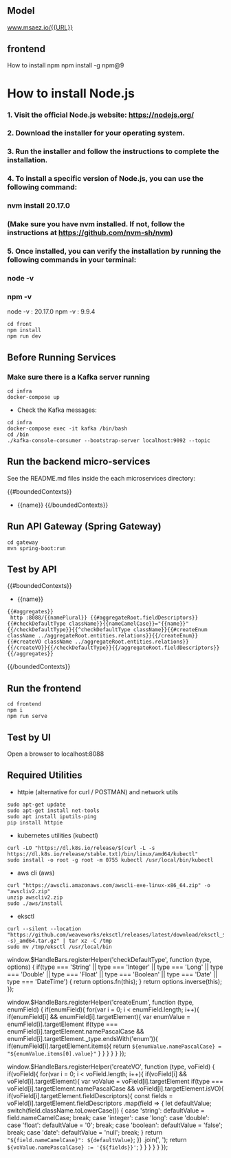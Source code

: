 # 

## Model
www.msaez.io/{{URL}}

## frontend
How to install npm
npm install -g npm@9

# How to install Node.js
### 1. Visit the official Node.js website: https://nodejs.org/
### 2. Download the installer for your operating system.
### 3. Run the installer and follow the instructions to complete the installation.
### 4. To install a specific version of Node.js, you can use the following command:
###    nvm install 20.17.0
###    (Make sure you have nvm installed. If not, follow the instructions at https://github.com/nvm-sh/nvm)
### 5. Once installed, you can verify the installation by running the following commands in your terminal:
###    node -v
###    npm -v

node -v : 20.17.0
npm -v : 9.9.4


```
cd front
npm install
npm run dev
```


## Before Running Services
### Make sure there is a Kafka server running
```
cd infra
docker-compose up
```
- Check the Kafka messages:
```
cd infra
docker-compose exec -it kafka /bin/bash
cd /bin
./kafka-console-consumer --bootstrap-server localhost:9092 --topic
```

## Run the backend micro-services
See the README.md files inside the each microservices directory:

{{#boundedContexts}}
- {{name}}
{{/boundedContexts}}


## Run API Gateway (Spring Gateway)
```
cd gateway
mvn spring-boot:run
```

## Test by API
{{#boundedContexts}}
- {{name}}
```
{{#aggregates}}
 http :8088/{{namePlural}} {{#aggregateRoot.fieldDescriptors}}{{#checkDefaultType className}}{{nameCamelCase}}="{{name}}"{{/checkDefaultType}}{{^checkDefaultType className}}{{#createEnum className ../aggregateRoot.entities.relations}}{{/createEnum}}{{#createVO className ../aggregateRoot.entities.relations}}{{/createVO}}{{/checkDefaultType}}{{/aggregateRoot.fieldDescriptors}}
{{/aggregates}}
```
{{/boundedContexts}}


## Run the frontend
```
cd frontend
npm i
npm run serve
```

## Test by UI
Open a browser to localhost:8088

## Required Utilities

- httpie (alternative for curl / POSTMAN) and network utils
```
sudo apt-get update
sudo apt-get install net-tools
sudo apt install iputils-ping
pip install httpie
```

- kubernetes utilities (kubectl)
```
curl -LO "https://dl.k8s.io/release/$(curl -L -s https://dl.k8s.io/release/stable.txt)/bin/linux/amd64/kubectl"
sudo install -o root -g root -m 0755 kubectl /usr/local/bin/kubectl
```

- aws cli (aws)
```
curl "https://awscli.amazonaws.com/awscli-exe-linux-x86_64.zip" -o "awscliv2.zip"
unzip awscliv2.zip
sudo ./aws/install
```

- eksctl 
```
curl --silent --location "https://github.com/weaveworks/eksctl/releases/latest/download/eksctl_$(uname -s)_amd64.tar.gz" | tar xz -C /tmp
sudo mv /tmp/eksctl /usr/local/bin
```

<function>
window.$HandleBars.registerHelper('checkDefaultType', function (type, options) {
    if(type === 'String' || type === 'Integer' || type === 'Long' || type === 'Double' || type === 'Float' || type === 'Boolean' || type === 'Date' || type === 'DateTime') {
        return options.fn(this);
    }
    return options.inverse(this);
});

window.$HandleBars.registerHelper('createEnum', function (type, enumField) {
    if(enumField){
        for(var i = 0; i < enumField.length; i++){
            if(enumField[i] && enumField[i].targetElement){
                var enumValue = enumField[i].targetElement
                if(type === enumField[i].targetElement.namePascalCase && enumField[i].targetElement._type.endsWith('enum')){
                    if(enumField[i].targetElement.items){
                        return `${enumValue.namePascalCase} = "${enumValue.items[0].value}"`
                    }
                }
            }
        }
    }
});

window.$HandleBars.registerHelper('createVO', function (type, voField) {
    if(voField){
        for(var i = 0; i < voField.length; i++){
            if(voField[i] && voField[i].targetElement){
                var voValue = voField[i].targetElement
                if(type === voField[i].targetElement.namePascalCase && voField[i].targetElement.isVO){
                    if(voField[i].targetElement.fieldDescriptors){
                        const fields = voField[i].targetElement.fieldDescriptors
                            .map(field => {
                                let defaultValue;
                                switch(field.className.toLowerCase()) {
                                    case 'string':
                                        defaultValue = field.nameCamelCase;
                                        break;
                                    case 'integer':
                                    case 'long':
                                    case 'double':
                                    case 'float':
                                        defaultValue = '0';
                                        break;
                                    case 'boolean':
                                        defaultValue = 'false';
                                        break;
                                    case 'date':
                                        defaultValue = 'null';
                                        break;
                                }
                                return `"${field.nameCamelCase}": ${defaultValue}`;
                            })
                            .join(', ');
                        return `${voValue.namePascalCase} := '{${fields}}'`;
                    }
                }
            }
        }
    }
});
</function>
